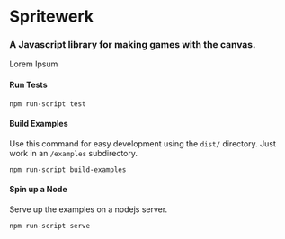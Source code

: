 Spritewerk
==========

### A Javascript library for making games with the canvas.

Lorem Ipsum

#### Run Tests

    npm run-script test


#### Build Examples
Use this command for easy development using the ```dist/``` directory. Just work in an ```/examples``` subdirectory.

    npm run-script build-examples

#### Spin up a Node
Serve up the examples on a nodejs server.

    npm run-script serve